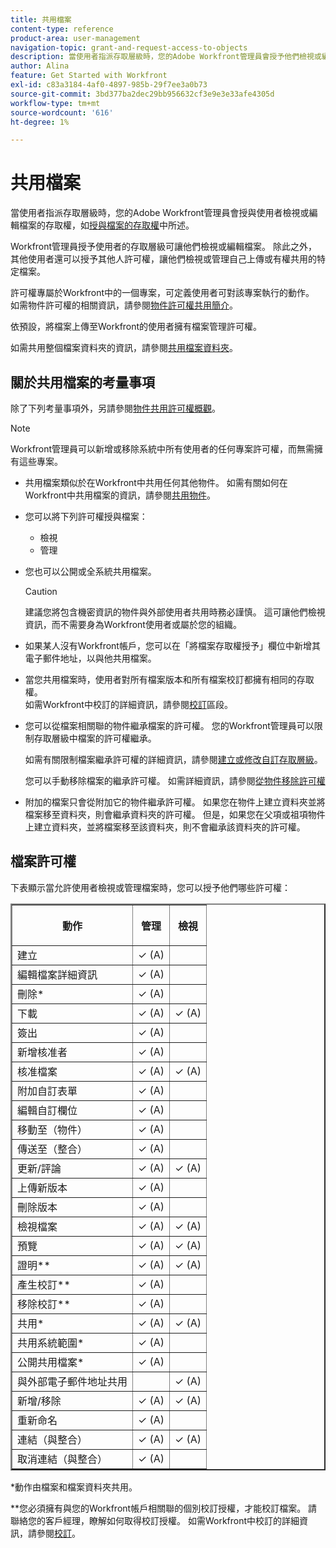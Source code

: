 ```yaml
---
title: 共用檔案
content-type: reference
product-area: user-management
navigation-topic: grant-and-request-access-to-objects
description: 當使用者指派存取層級時，您的Adobe Workfront管理員會授予他們檢視或編輯檔案的存取權，如授予檔案存取權中所述。
author: Alina
feature: Get Started with Workfront
exl-id: c83a3184-4af0-4897-985b-29f7ee3a0b73
source-git-commit: 3bd377ba2dec29bb956632cf3e9e3e33afe4305d
workflow-type: tm+mt
source-wordcount: '616'
ht-degree: 1%

---
```


# 共用檔案

當使用者指派存取層級時，您的Adobe Workfront管理員會授與使用者檢視或編輯檔案的存取權，如[授與檔案的存取權](../../administration-and-setup/add-users/configure-and-grant-access/grant-access-documents.md)中所述。

Workfront管理員授予使用者的存取層級可讓他們檢視或編輯檔案。 除此之外，其他使用者還可以授予其他人許可權，讓他們檢視或管理自己上傳或有權共用的特定檔案。

許可權專屬於Workfront中的一個專案，可定義使用者可對該專案執行的動作。 如需物件許可權的相關資訊，請參閱[物件許可權共用簡介](../../workfront-basics/grant-and-request-access-to-objects/sharing-permissions-on-objects-overview.md)。

依預設，將檔案上傳至Workfront的使用者擁有檔案管理許可權。

如需共用整個檔案資料夾的資訊，請參閱[共用檔案資料夾](../../workfront-basics/grant-and-request-access-to-objects/share-a-document-folder.md)。

## 關於共用檔案的考量事項

除了下列考量事項外，另請參閱[物件共用許可權概觀](../../workfront-basics/grant-and-request-access-to-objects/sharing-permissions-on-objects-overview.md)。

>[!NOTE]
>
>Workfront管理員可以新增或移除系統中所有使用者的任何專案許可權，而無需擁有這些專案。

* 共用檔案類似於在Workfront中共用任何其他物件。 如需有關如何在Workfront中共用檔案的資訊，請參閱[共用物件](../../workfront-basics/grant-and-request-access-to-objects/share-an-object.md)。
* 您可以將下列許可權授與檔案：

   * 檢視
   * 管理

* 您也可以公開或全系統共用檔案。

  >[!CAUTION]
  >
  >建議您將包含機密資訊的物件與外部使用者共用時務必謹慎。 這可讓他們檢視資訊，而不需要身為Workfront使用者或屬於您的組織。

* 如果某人沒有Workfront帳戶，您可以在「將檔案存取權授予」欄位中新增其電子郵件地址，以與他共用檔案。
* 當您共用檔案時，使用者對所有檔案版本和所有檔案校訂都擁有相同的存取權。\
  如需Workfront中校訂的詳細資訊，請參閱[校訂](../../review-and-approve-work/proofing/proofing.md)區段。

* 您可以從檔案相關聯的物件繼承檔案的許可權。 您的Workfront管理員可以限制存取層級中檔案的許可權繼承。

  如需有關限制檔案繼承許可權的詳細資訊，請參閱[建立或修改自訂存取層級](../../administration-and-setup/add-users/configure-and-grant-access/create-modify-access-levels.md)。

  您可以手動移除檔案的繼承許可權。 如需詳細資訊，請參閱[從物件移除許可權](../../workfront-basics/grant-and-request-access-to-objects/remove-permissions-from-objects.md)

* 附加的檔案只會從附加它的物件繼承許可權。 如果您在物件上建立資料夾並將檔案移至資料夾，則會繼承資料夾的許可權。 但是，如果您在父項或祖項物件上建立資料夾，並將檔案移至該資料夾，則不會繼承該資料夾的許可權。

## 檔案許可權

下表顯示當允許使用者檢視或管理檔案時，您可以授予他們哪些許可權：

<table border="2" cellspacing="15" cellpadding="1"> 
 <col> 
 <col> 
 <col> 
 <thead> 
  <tr> 
   <th> <p><strong>動作</strong> </p> </th> 
   <th> <p><strong>管理</strong> </p> </th> 
   <th> <p><strong>檢視</strong> </p> </th> 
  </tr> 
 </thead> 
 <tbody> 
  <tr> 
   <td scope="row">建立</td> 
   <td>✓ (A)</td> 
   <td> </td> 
  </tr> 
  <tr> 
   <td scope="row">編輯檔案詳細資訊</td> 
   <td>✓ (A)</td> 
   <td> </td> 
  </tr> 
  <tr> 
   <td scope="row">刪除*</td> 
   <td>✓ (A)</td> 
   <td> </td> 
  </tr> 
  <tr> 
   <td scope="row">下載</td> 
   <td>✓ (A)</td> 
   <td>✓ (A)</td> 
  </tr> 
  <tr> 
   <td scope="row">簽出</td> 
   <td>✓ (A)</td> 
   <td> </td> 
  </tr> 
  <tr> 
   <td scope="row">新增核准者</td> 
   <td>✓ (A)</td> 
   <td> </td> 
  </tr> 
  <tr> 
   <td scope="row">核准檔案</td> 
   <td>✓ (A)</td> 
   <td>✓ (A)</td> 
  </tr> 
  <tr> 
   <td scope="row">附加自訂表單</td> 
   <td>✓ (A)</td> 
   <td> </td> 
  </tr> 
  <tr> 
   <td scope="row">編輯自訂欄位</td> 
   <td>✓ (A)</td> 
   <td> </td> 
  </tr> 
  <tr> 
   <td scope="row">移動至（物件）</td> 
   <td>✓ (A)</td> 
   <td> </td> 
  </tr> 
  <tr> 
   <td scope="row">傳送至（整合）</td> 
   <td>✓ (A)</td> 
   <td> </td> 
  </tr> 
  <tr> 
   <td scope="row">更新/評論</td> 
   <td>✓ (A)</td> 
   <td>✓ (A)</td> 
  </tr> 
  <tr> 
   <td scope="row">上傳新版本</td> 
   <td>✓ (A)</td> 
   <td> </td> 
  </tr> 
  <tr> 
   <td scope="row">刪除版本</td> 
   <td>✓ (A)</td> 
   <td> </td> 
  </tr> 
  <tr> 
   <td scope="row">檢視檔案</td> 
   <td>✓ (A)</td> 
   <td>✓ (A)</td> 
  </tr> 
  <tr> 
   <td scope="row">預覽</td> 
   <td>✓ (A)</td> 
   <td>✓ (A)</td> 
  </tr> 
  <tr> 
   <td scope="row">證明**</td> 
   <td>✓ (A)</td> 
   <td>✓ (A)</td> 
  </tr> 
  <tr> 
   <td scope="row">產生校訂**</td> 
   <td>✓ (A)</td> 
   <td> </td> 
  </tr> 
  <tr> 
   <td scope="row">移除校訂**</td> 
   <td>✓ (A)</td> 
   <td> </td> 
  </tr> 
  <tr> 
   <td scope="row">共用*</td> 
   <td>✓ (A)</td> 
   <td>✓ (A)</td> 
  </tr> 
  <tr> 
   <td scope="row">共用系統範圍*</td> 
   <td>✓ (A)</td> 
   <td> </td> 
  </tr> 
  <tr> 
   <td scope="row">公開共用檔案*</td> 
   <td>✓ (A)</td> 
   <td> </td> 
  </tr> 
  <tr> 
   <td scope="row">與外部電子郵件地址共用</td> 
   <td> </td> 
   <td>✓ (A)</td> 
  </tr> 
  <tr> 
   <td scope="row">新增/移除</td> 
   <td>✓ (A)</td> 
   <td>✓ (A)</td> 
  </tr> 
  <tr> 
   <td scope="row">重新命名</td> 
   <td>✓ (A)</td> 
   <td> </td> 
  </tr> 
  <tr> 
   <td scope="row">連結（與整合）</td> 
   <td>✓ (A)</td> 
   <td>✓ (A)</td> 
  </tr> 
  <tr> 
   <td scope="row">取消連結（與整合）</td> 
   <td>✓ (A)</td> 
   <td> </td> 
  </tr> 
 </tbody> 
</table>

&#42;動作由檔案和檔案資料夾共用。

&#42;&#42;您必須擁有與您的Workfront帳戶相關聯的個別校訂授權，才能校訂檔案。 請聯絡您的客戶經理，瞭解如何取得校訂授權。 如需Workfront中校訂的詳細資訊，請參閱[校訂](../../review-and-approve-work/proofing/proofing.md)。
